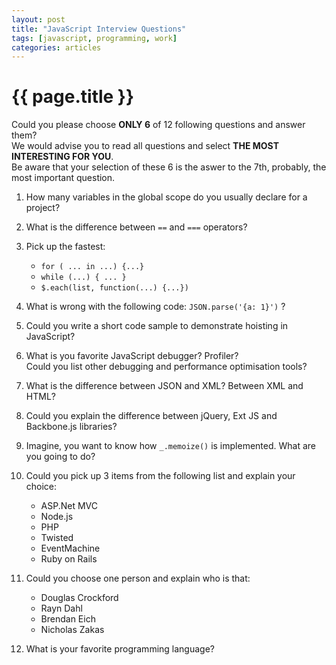 ```yaml
---
layout: post
title: "JavaScript Interview Questions"
tags: [javascript, programming, work]
categories: articles
---
```


# {{ page.title }}

Could you please choose **ONLY 6** of 12 following questions and answer them?   
We would advise you to read all questions and select **THE MOST INTERESTING FOR YOU**.   
Be aware that your selection of these 6 is the aswer to the 7th, probably, the most important question.

1. How many variables in the global scope do you usually declare for a project?

2. What is the difference between `==` and `===` operators?

3. Pick up the fastest: 
    * `for ( ... in ...) {...}`
    * `while (...) { ... }`
    * `$.each(list, function(...) {...})`

4. What is wrong with the following code: `JSON.parse('{a: 1}')` ?

5. Could you write a short code sample to demonstrate hoisting in JavaScript?

6. What is you favorite JavaScript debugger? Profiler?    
   Could you list other debugging and performance optimisation tools?

7. What is the difference between JSON and XML? Between XML and HTML?

8. Could you explain the difference between jQuery, Ext JS and Backbone.js libraries?

9. Imagine, you want to know how `_.memoize()` is implemented. What are you going to do?

10. Could you pick up 3 items from the following list and explain your choice: 
    * ASP.Net MVC
    * Node.js
    * PHP
    * Twisted
    * EventMachine
    * Ruby on Rails

11. Could you choose one person and explain who is that:
    * Douglas Crockford
    * Rayn Dahl
    * Brendan Eich
    * Nicholas Zakas

12. What is your favorite programming language?
